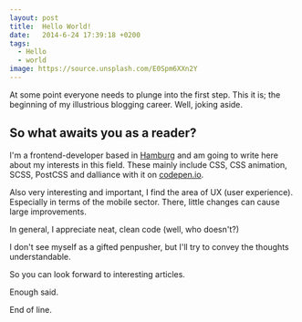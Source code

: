 ```yaml
---
layout: post
title:  Hello World!
date:   2014-6-24 17:39:18 +0200
tags:
  - Hello
  - world
image: https://source.unsplash.com/E0Spm6XXn2Y
---
```

At some point everyone needs to plunge into the first step. This it is; the beginning of my illustrious blogging career.
Well, joking aside.

## So what awaits you as a reader?

I'm a frontend-developer based in [Hamburg][hamburg] and am going to write here about my interests in this field. These mainly include CSS, CSS animation, SCSS, PostCSS and dalliance with it on [codepen.io][codepen].

Also very interesting and important, I find the area of ​​UX (user experience). Especially in terms of the mobile sector. There, little changes can cause large improvements.

In general, I appreciate neat, clean code (well, who doesn't?)

I don't see myself as a gifted penpusher, but I'll try to convey the thoughts understandable.

So you can look forward to interesting articles.

Enough said.

End of line.

[codepen]: http://codepen.io/schoenwaldnils/
[hamburg]: https://www.finanzcheck.de
